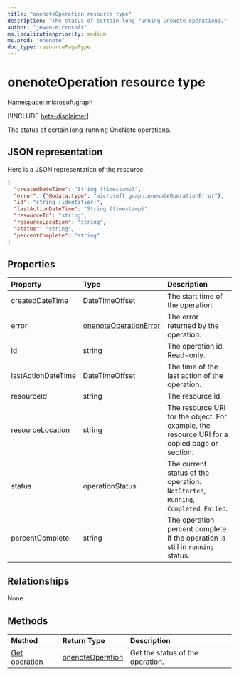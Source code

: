 ```yaml
---
title: "onenoteOperation resource type"
description: "The status of certain long-running OneNote operations."
author: "jewan-microsoft"
ms.localizationpriority: medium
ms.prod: "onenote"
doc_type: resourcePageType
---
```


# onenoteOperation resource type

Namespace: microsoft.graph

[!INCLUDE [beta-disclaimer](../../includes/beta-disclaimer.md)]

The status of certain long-running OneNote operations.

## JSON representation

Here is a JSON representation of the resource.

<!-- {
  "blockType": "resource",
  "optionalProperties": [

  ],
  "@odata.type": "microsoft.graph.onenoteOperation"
}-->

```json
{
  "createdDateTime": "String (timestamp)",
  "error": {"@odata.type": "microsoft.graph.onenoteOperationError"},
  "id": "string (identifier)",
  "lastActionDateTime": "String (timestamp)",
  "resourceId": "string",
  "resourceLocation": "string",
  "status": "string",
  "percentComplete": "string"
}

```
## Properties
| Property	   | Type	|Description|
|:---------------|:--------|:----------|
|createdDateTime| DateTimeOffset |The start time of the operation.|
|error|[onenoteOperationError](onenoteoperationerror.md)|The error returned by the operation.|
|id|string|The operation id. Read-only.|
|lastActionDateTime| DateTimeOffset |The time of the last action of the operation.|
|resourceId|string|The resource id.|
|resourceLocation|string|The resource URI for the object. For example, the resource URI for a copied page or section. |
|status|operationStatus|The current status of the operation: `NotStarted`, `Running`, `Completed`, `Failed`. |
|percentComplete|string|The operation percent complete if the operation is still in `running` status.|

## Relationships
None


## Methods

| Method		   | Return Type	|Description|
|:---------------|:--------|:----------|
|[Get operation](../api/onenoteoperation-get.md) | [onenoteOperation](onenoteoperation.md) |Get the status of the operation. |

<!-- uuid: 8fcb5dbc-d5aa-4681-8e31-b001d5168d79
2015-10-25 14:57:30 UTC -->
<!--
{
  "type": "#page.annotation",
  "description": "onenoteOperation resource",
  "keywords": "",
  "section": "documentation",
  "tocPath": "",
  "suppressions": []
}
-->


